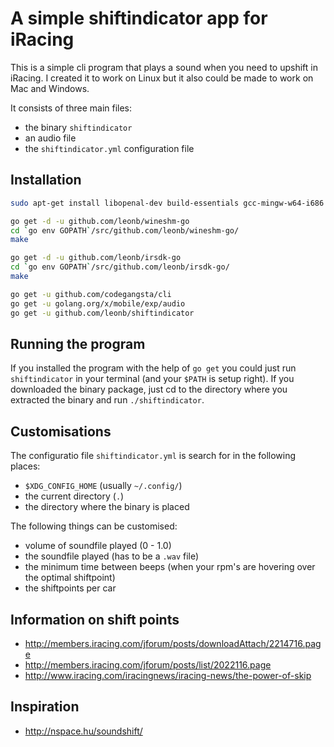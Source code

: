 # A simple shiftindicator app for iRacing

This is a simple cli program that plays a sound when you need to upshift in
iRacing. I created it to work on Linux but it also could be made to work on Mac
and Windows.

It consists of three main files:

- the binary `shiftindicator`
- an audio file
- the `shiftindicator.yml` configuration file

## Installation

``` sh
sudo apt-get install libopenal-dev build-essentials gcc-mingw-w64-i686

go get -d -u github.com/leonb/wineshm-go
cd `go env GOPATH`/src/github.com/leonb/wineshm-go/
make

go get -d -u github.com/leonb/irsdk-go
cd `go env GOPATH`/src/github.com/leonb/irsdk-go/
make

go get -u github.com/codegangsta/cli
go get -u golang.org/x/mobile/exp/audio
go get -u github.com/leonb/shiftindicator
```

## Running the program

If you installed the program with the help of `go get` you could just run
`shiftindicator` in your terminal (and your `$PATH` is setup right). If you
downloaded the binary package, just cd to the directory where you extracted the
binary and run `./shiftindicator`.

## Customisations

The configuratio file `shiftindicator.yml` is search for in the following
places:

- `$XDG_CONFIG_HOME` (usually `~/.config/`)
- the current directory (`.`)
- the directory where the binary is placed

The following things can be customised:

- volume of soundfile played (0 - 1.0)
- the soundfile played (has to be a `.wav` file)
- the minimum time between beeps (when your rpm's are hovering over the optimal
  shiftpoint)
- the shiftpoints per car

## Information on shift points

- http://members.iracing.com/jforum/posts/downloadAttach/2214716.page
- http://members.iracing.com/jforum/posts/list/2022116.page
- http://www.iracing.com/iracingnews/iracing-news/the-power-of-skip

## Inspiration

- http://nspace.hu/soundshift/
